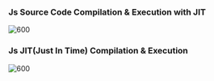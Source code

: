 ### Js Source Code Compilation & Execution with JIT
![600](JsCompilation&Interpretation.jpg)


### Js JIT(Just In Time) Compilation & Execution
![600](JsJitCompilation.jpg)


